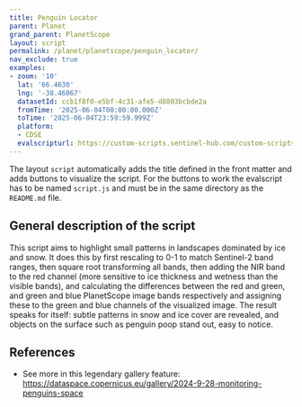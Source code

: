 ```yaml
---
title: Penguin Locator
parent: Planet
grand_parent: PlanetScope
layout: script
permalink: /planet/planetscope/penguin_locator/
nav_exclude: true
examples:
- zoom: '10'
  lat: '66.4630'
  lng: '-38.46067'
  datasetId: ccb1f8f0-e5bf-4c31-afe5-d8803bcbde2a
  fromTime: '2025-06-04T00:00:00.000Z'
  toTime: '2025-06-04T23:59:59.999Z'
  platform:
  - CDSE
  evalscripturl: https://custom-scripts.sentinel-hub.com/custom-scripts/sentinel/sentinel-2/penguin_locator/script.js
---
```


The layout `script` automatically adds the title defined in the front matter and adds buttons to visualize the script. For the buttons to work the evalscript has to be named `script.js` and must be in the same directory as the `README.md` file.


## General description of the script

This script aims to highlight small patterns in landscapes dominated by ice and snow. It does this by first rescaling to 0-1 to match Sentinel-2 band ranges, then square root transforming all bands, then adding the NIR band to the red channel (more sensitive to ice thickness and wetness than the visible bands), and calculating the differences between the red and green, and green and blue PlanetScope image bands respectively and assigning these to the green and blue channels of the visualized image. The result speaks for itself: subtle patterns in snow and ice cover are revealed, and objects on the surface such as penguin poop stand out, easy to notice.

## References

- See more in this legendary gallery feature: https://dataspace.copernicus.eu/gallery/2024-9-28-monitoring-penguins-space

